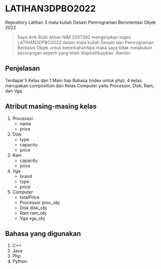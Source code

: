 # LATIHAN3DPBO2022

Repository Latihan 3 mata kuliah Desain Pemrograman Berorientasi Objek 2022

> Saya Arik Rizki Akbar NIM 2007392 mengerjakan tugas LATIHAN3DPBO2022
> dalam mata kuliah Desain dan Pemrograman Berbasis Objek
> untuk keberkahanNya maka saya tidak melakukan kecurangan seperti yang telah dispesifikasikan. Aamiin.

## Penjelasan
Terdapat 5 Kelas dan 1 Main tiap Bahasa (index untuk php).
4 kelas merupakan composition dari Kelas Computer yaitu Processor, Disk, Ram, dan Vga.

## Atribut masing-masing kelas
1. Processor
    - name
    - price
2. Disk
    - type
    - capacity
    - price
3. Ram
    - capacity
    - price
4. Vga
    - brand
    - type
    - price
5. Computer
    - totalPrice
    - Processor proc_obj
    - Disk disk_obj
    - Ram ram_obj
    - Vga vga_obj
    
## Bahasa yang digunakan
1. C++
2. Java
3. Php
4. Python
